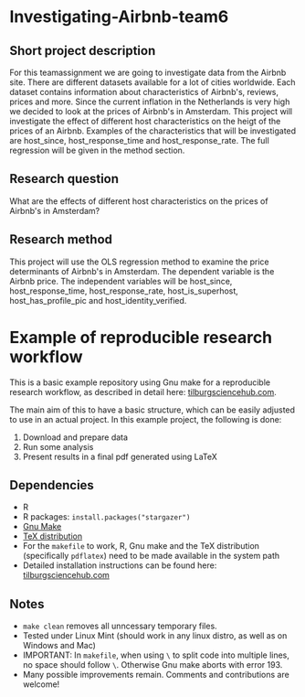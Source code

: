 
# Investigating-Airbnb-team6
## Short project description 
For this teamassignment we are going to investigate data from the Airbnb site. There are different datasets available for a lot of cities worldwide. Each dataset contains information about characteristics of Airbnb's, reviews, prices and more. Since the current inflation in the Netherlands is very high we decided to look at the prices of Airbnb's in Amsterdam. This project will investigate the effect of different host characteristics on the heigt of the prices of an Airbnb. Examples of the characteristics that will be investigated are host_since, host_response_time and host_response_rate. The full regression will be given in the method section.

## Research question
What are the effects of different host characteristics on the prices of Airbnb's in Amsterdam?

## Research method
This project will use the OLS regression method to examine the price determinants of Airbnb's in Amsterdam. The dependent variable is the Airbnb price. The independent variables will be host_since, host_response_time, host_response_rate, host_is_superhost, host_has_profile_pic and host_identity_verified.



# Example of reproducible research workflow 

This is a basic example repository using Gnu make for a reproducible research workflow, as described in detail here: [tilburgsciencehub.com](http://tilburgsciencehub.com/). 

The main aim of this to have a basic structure, which can be easily adjusted to use in an actual project.  In this example project, the following is done: 
1. Download and prepare data
2. Run some analysis
3. Present results in a final pdf generated using LaTeX

## Dependencies
- R 
- R packages: `install.packages("stargazer")`
- [Gnu Make](https://tilburgsciencehub.com/get/make) 
- [TeX distribution](https://tilburgsciencehub.com/get/latex/?utm_campaign=referral-short)
- For the `makefile` to work, R, Gnu make and the TeX distribution (specifically `pdflatex`) need to be made available in the system path 
- Detailed installation instructions can be found here: [tilburgsciencehub.com](http://tilburgsciencehub.com/)


## Notes
- `make clean` removes all unncessary temporary files. 
- Tested under Linux Mint (should work in any linux distro, as well as on Windows and Mac) 
- IMPORTANT: In `makefile`, when using `\` to split code into multiple lines, no space should follow `\`. Otherwise Gnu make aborts with error 193. 
- Many possible improvements remain. Comments and contributions are welcome!
